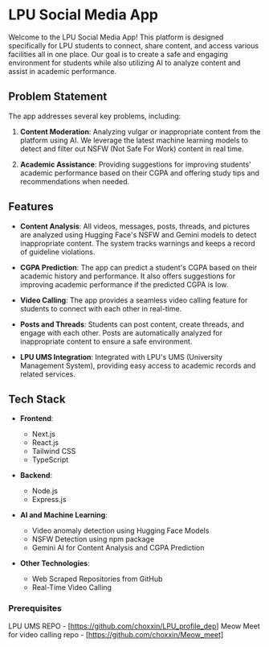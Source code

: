 # LPU Social Media App

Welcome to the LPU Social Media App! This platform is designed specifically for LPU students to connect, share content, and access various facilities all in one place. Our goal is to create a safe and engaging environment for students while also utilizing AI to analyze content and assist in academic performance.

## Problem Statement

The app addresses several key problems, including:

1. **Content Moderation**: Analyzing vulgar or inappropriate content from the platform using AI. We leverage the latest machine learning models to detect and filter out NSFW (Not Safe For Work) content in real time.
   
2. **Academic Assistance**: Providing suggestions for improving students' academic performance based on their CGPA and offering study tips and recommendations when needed.

## Features

- **Content Analysis**: All videos, messages, posts, threads, and pictures are analyzed using Hugging Face's NSFW and Gemini models to detect inappropriate content. The system tracks warnings and keeps a record of guideline violations.
  
- **CGPA Prediction**: The app can predict a student's CGPA based on their academic history and performance. It also offers suggestions for improving academic performance if the predicted CGPA is low.

- **Video Calling**: The app provides a seamless video calling feature for students to connect with each other in real-time.

- **Posts and Threads**: Students can post content, create threads, and engage with each other. Posts are automatically analyzed for inappropriate content to ensure a safe environment.

- **LPU UMS Integration**: Integrated with LPU's UMS (University Management System), providing easy access to academic records and related services.

## Tech Stack

- **Frontend**:
  - Next.js
  - React.js
  - Tailwind CSS
  - TypeScript

- **Backend**:
  - Node.js
  - Express.js

- **AI and Machine Learning**:
  - Video anomaly detection using Hugging Face Models
  - NSFW Detection using npm package
  - Gemini AI for Content Analysis and CGPA Prediction

- **Other Technologies**:
  - Web Scraped Repositories from GitHub
  - Real-Time Video Calling

### Prerequisites
  LPU UMS REPO - [https://github.com/choxxin/LPU_profile_dep]
  Meow Meet for video calling repo - [https://github.com/choxxin/Meow_meet]
  
